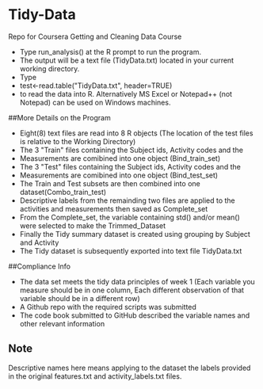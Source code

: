 # Tidy-Data
Repo for Coursera Getting and Cleaning Data Course

* Type run_analysis() at the R prompt to run the program.
* The output will be a text file (TidyData.txt) located in your
current working directory.
* Type
* test<-read.table("TidyData.txt", header=TRUE)
* to read the data into R. Alternatively MS Excel or Notepad++ (not Notepad)
can be used on Windows machines.

##More Details on the Program
* Eight(8) text files are read into 8 R objects (The location of the test files
is relative to the Working Directory)
* The 3 "Train" files containing the Subject ids, Activity codes and the
* Measurements  are comibined into one object (Bind_train_set)
* The 3 "Test" files containing the Subject ids, Activity codes and the
* Measurements  are comibined into one object (Bind_test_set)
* The Train and Test subsets are then combined into one dataset(Combo_train_test)
* Descriptive labels from the remainding two files are  applied to the activities and measurements then saved as Complete_set
* From the Complete_set, the variable containing std() and/or mean() were
selected to make the Trimmed_Dataset
* Finally the Tidy summary dataset is created using grouping by Subject
and Activity
* The Tidy dataset is subsequently exported into text file TidyData.txt

##Compliance Info
* The data set meets the tidy data principles of week 1 (Each variable you measure should be in one column, Each different observation of that variable should be in a different row)
* A Github repo with the required scripts was submitted
* The code book submitted to GitHub described the variable names and other relevant
information
## Note
Descriptive names here means applying to the dataset the labels provided in
the original features.txt and activity_labels.txt files.
